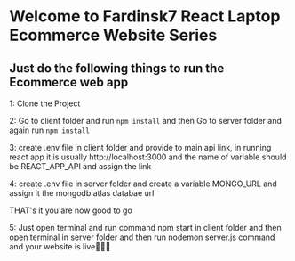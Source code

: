 # Welcome to Fardinsk7 React Laptop Ecommerce Website Series

## Just do the following things to run the Ecommerce web app

1: Clone the Project

2: Go to client folder and run `npm install` and then Go to server folder and again run `npm install`

3: create .env file in client folder and provide to main api link, in running react app it is usually http://localhost:3000 and the name
of variable should be REACT_APP_API and assign the link

4: create .env file in server folder and create a variable MONGO_URL and assign it the mongodb atlas databae url

THAT's it you are now good to go

5: Just open terminal and run command npm start in client folder and then open terminal in server folder and then run nodemon server.js command and your website is live🎉🎉🎉


   
















